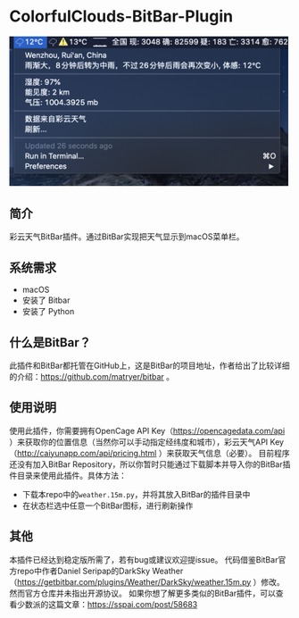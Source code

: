 # ColorfulClouds-BitBar-Plugin
<img src="https://github.com/SkyYkb/ColorfulClouds-BitBar-Plugin/raw/master/src/screenshot.png" alt="运行界面" width="500">

## 简介
彩云天气BitBar插件。通过BitBar实现把天气显示到macOS菜单栏。

## 系统需求
- macOS
- 安装了 Bitbar
- 安装了 Python

## 什么是BitBar？
此插件和BitBar都托管在GitHub上，这是BitBar的项目地址，作者给出了比较详细的介绍：https://github.com/matryer/bitbar 。

## 使用说明
使用此插件，你需要拥有OpenCage API Key（https://opencagedata.com/api ）来获取你的位置信息（当然你可以手动指定经纬度和城市），彩云天气API Key（http://caiyunapp.com/api/pricing.html ）来获取天气信息（必要）。
目前程序还没有加入BitBar Repository，所以你暂时只能通过下载脚本并导入你的BitBar插件目录来使用此插件。具体方法：
- 下载本repo中的`weather.15m.py`，并将其放入BitBar的插件目录中
- 在状态栏选中任意一个BitBar图标，进行刷新操作

## 其他
本插件已经达到稳定版所需了，若有bug或建议欢迎提issue。
代码借鉴BitBar官方repo中作者Daniel Seripap的DarkSky Weather（https://getbitbar.com/plugins/Weather/DarkSky/weather.15m.py ）修改。然而官方仓库并未指出开源协议。
如果你想了解更多类似的BitBar插件，可以查看少数派的这篇文章：https://sspai.com/post/58683

